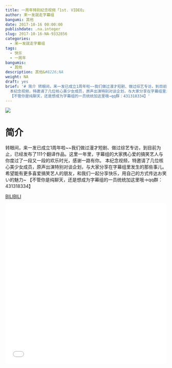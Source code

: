 ```yaml
---
title: 一周年特别纪念视频「1st. VIDEO」
author: 来一发就走字幕组
bangumi: 其他
date: 2017-10-16 00:00:00
publishdate: .na.integer
slug: 2017-10-16-NA-9332856
categories:
  - 来一发就走字幕组
tags:
  - 快乐
  - 一周年
bangumis:
  - 其他
description: 其他&#8226;NA
weight: NA
draft: yes
brief: '# 简介 转眼间，来一发已成立1周年啦~~我们做过漫才短剧、做过综艺专访，到目前为止，已经发布了111个翻译作品。这里一年里，字幕组的大家携心爱的搞笑艺人与你度过了一段又一段的欢乐时光，感谢一路有你。
  本纪念视频，特邀请了几位核心美少女成员，原声出演特别对谈企划，与大家分享在字幕组里发生的那些事儿。 希望能有更多喜爱搞笑艺人的朋友，和我们一起分享快乐，用自己的方式传达お笑い的魅力~
  【不管你是纯聊天，还是想成为字幕组的一员统统加这里哦→qq群：431318334】'
---
```


![](https://i.imgur.com/DEBqe7Z.jpg)

# 简介  
转眼间，来一发已成立1周年啦~~我们做过漫才短剧、做过综艺专访，到目前为止，已经发布了111个翻译作品。这里一年里，字幕组的大家携心爱的搞笑艺人与你度过了一段又一段的欢乐时光，感谢一路有你。
本纪念视频，特邀请了几位核心美少女成员，原声出演特别对谈企划，与大家分享在字幕组里发生的那些事儿。
希望能有更多喜爱搞笑艺人的朋友，和我们一起分享快乐，用自己的方式传达お笑い的魅力~
【不管你是纯聊天，还是想成为字幕组的一员统统加这里哦→qq群：431318334】

  [BILIBILI](https://www.bilibili.com/video/av9332856/)


<div class="vcontainer">  <iframe class='video' src="//www.bilibili.com/blackboard/player.html?aid=9332856" width="100%" height="500" frameborder="0" allowfullscreen="allowfullscreen"></iframe></div>
